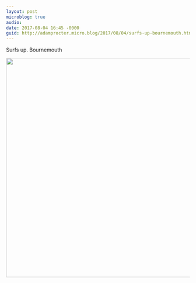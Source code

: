 ```yaml
---
layout: post
microblog: true
audio: 
date: 2017-08-04 16:45 -0000
guid: http://adamprocter.micro.blog/2017/08/04/surfs-up-bournemouth.html
---
```

Surfs up. Bournemouth

<img src="http://discursive.adamprocter.co.uk/uploads/2017/dd57b9ee54.jpg" width="600" height="600" />
